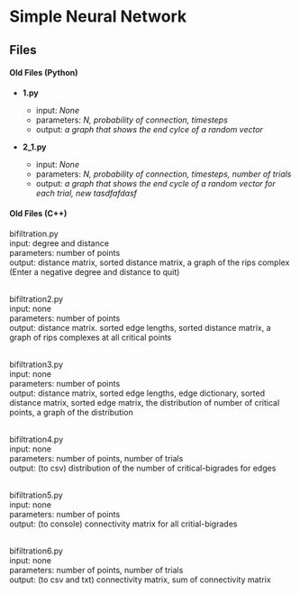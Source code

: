 # Simple Neural Network

## Files

#### Old Files (Python)
* **1.py**
    * input: *None*
    * parameters: *N, probability of connection, timesteps*
    * output: *a graph that shows the end cylce of a random vector*

* **2_1.py**
    * input: *None*
    * parameters: *N, probability of connection, timesteps, number of trials*
    * output: *a graph that shows the end cycle of a random vector for each trial,
    new tasdfafdasf*

#### Old Files (C++)


bifiltration.py\
input: degree and distance\
parameters: number of points\
output: distance matrix, sorted distance matrix, a graph of the rips complex\
(Enter a negative degree and distance to quit)

\
bifiltration2.py\
input: none\
parameters: number of points\
output: distance matrix. sorted edge lengths, sorted distance matrix, a graph of rips complexes at all critical points

\
bifiltration3.py\
input: none\
parameters: number of points\
output: distance matrix, sorted edge lengths, edge dictionary, sorted distance matrix, sorted edge matrix, the distribution of number of critical points, a graph of the distribution

\
bifiltration4.py\
input: none\
parameters: number of points, number of trials\
output: (to csv) distribution of the number of critical-bigrades for edges

\
bifiltration5.py\
input: none\
parameters: number of points\
output: (to console) connectivity matrix for all critial-bigrades

\
bifiltration6.py\
input: none\
parameters: number of points, number of trials\
output: (to csv and txt) connectivity matrix, sum of connectivity matrix
